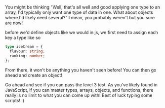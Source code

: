 You might be thinking "Well, that's all well and good applying one type to an array, I'd typically only want one type of data in one. What about objects where I'd likely need several?" I mean, you probably weren't but you sure are now!

before we'd define objects like we would in js, we first need to assign each key a type like so

```typescript 
type iceCream = {
  flavour: string;
  ranking: number; 
};
```
From there, it won't be anything you haven't seen before! You can then go ahead and create an object!

Go ahead and see if you can pass the level 3 test. As you've likely found in JavaScript, if you can master types, arrays, objects, and functions, there really is no limit to what you can come up with! Best of luck typing some scripts! :)
